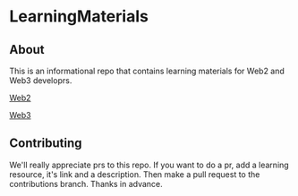 # LearningMaterials

## About
This is an informational repo that contains learning materials for Web2 and Web3 developrs.

[Web2](https://github.com/Blockchain-OAU/LearningMaterials/blob/main/Web2.md)

[Web3](https://github.com/Blockchain-OAU/LearningMaterials/blob/main/Web3.mod)

## Contributing
We'll really appreciate prs to this repo. If you want to do a pr, add a learning resource, it's link and a description. Then make a pull request to the contributions branch. Thanks in advance.

